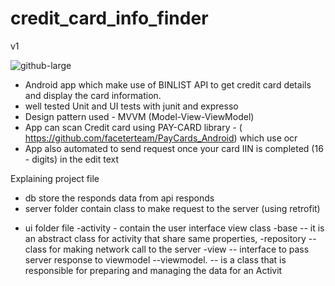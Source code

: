 # credit_card_info_finder
v1


![github-large](https://miro.medium.com/max/640/1*9PFax8JDvffYsebCmi6BYA.gif)




* Android app which make use of  BINLIST API  to get credit card details and display the card information.
* well tested Unit and UI tests with junit and expresso  
* Design pattern used - MVVM (Model-View-ViewModel) 
* App can scan Credit card using PAY-CARD library - ( https://github.com/faceterteam/PayCards_Android) which use ocr
* App also automated to send request once your card IIN is completed (16 - digits) in the edit text

Explaining project file
- db store the responds data from api responds
- server folder contain class to make request to the server (using retrofit)

* ui folder file
-activity - contain the user interface view class
-base    -- it is an abstract class for activity that share same properties,
-repository -- class for making network call to the server
-view -- interface  to pass server response to viewmodel
--viewmodel. -- is a class that is responsible for preparing and managing the data for an Activit



